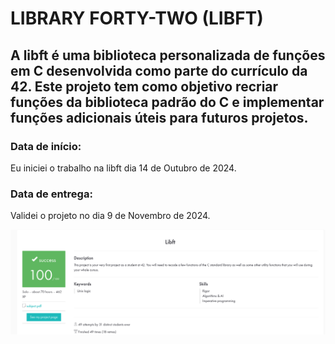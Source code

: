 # LIBRARY FORTY-TWO (LIBFT)
## A libft é uma biblioteca personalizada de funções em C desenvolvida como parte do currículo da 42. Este projeto tem como objetivo recriar funções da biblioteca padrão do C e implementar funções adicionais úteis para futuros projetos.

### Data de início:
Eu iniciei o trabalho na libft dia 14 de Outubro de 2024.
### Data de entrega:
Validei o projeto no dia 9 de Novembro de 2024.

![print_intra](assets/libft.png)
